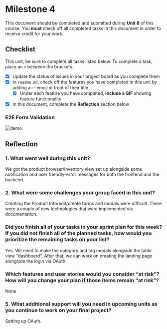 # Milestone 4

This document should be completed and submitted during **Unit 8** of this course. You **must** check off all completed tasks in this document in order to receive credit for your work.

## Checklist

This unit, be sure to complete all tasks listed below. To complete a task, place an `x` between the brackets.

- [x] Update the status of issues in your project board as you complete them
- [x] In `readme.md`, check off the features you have completed in this unit by adding a ✅ emoji in front of their title
  - [x] Under each feature you have completed, **include a GIF** showing feature functionality
- [x] In this document, complete the **Reflection** section below

### E2E Form Validation

![demo](../demos/stock-pulse-e2e-api-validation.gif)

## Reflection

### 1. What went well during this unit?

We got the product browser/inventory view set up alongside some notification and user friendly-error messages for both the frontend and the backend.

### 2. What were some challenges your group faced in this unit?

Creating the Product Info/edit/create forms and modals were difficult. There were a couple of new technologies that were implemented via documentation.

### Did you finish all of your tasks in your sprint plan for this week? If you did not finish all of the planned tasks, how would you prioritize the remaining tasks on your list?

Yes. We need to make the category and tag modals alongside the table view "dashboard". After that, we can work on creating the landing page alongside the login via OAuth.

### Which features and user stories would you consider “at risk”? How will you change your plan if those items remain “at risk”?

None

### 5. What additional support will you need in upcoming units as you continue to work on your final project?

Setting up OAuth.
